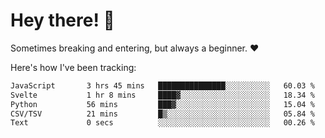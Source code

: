 # Hey there! 👋
Sometimes breaking and entering, but always a beginner. ❤️

Here's how I've been tracking:
<!--START_SECTION:waka-->

```txt
JavaScript       3 hrs 45 mins   ███████████████░░░░░░░░░░   60.03 %
Svelte           1 hr 8 mins     ████▓░░░░░░░░░░░░░░░░░░░░   18.34 %
Python           56 mins         ███▓░░░░░░░░░░░░░░░░░░░░░   15.04 %
CSV/TSV          21 mins         █▒░░░░░░░░░░░░░░░░░░░░░░░   05.84 %
Text             0 secs          ░░░░░░░░░░░░░░░░░░░░░░░░░   00.26 %
```

<!--END_SECTION:waka-->

